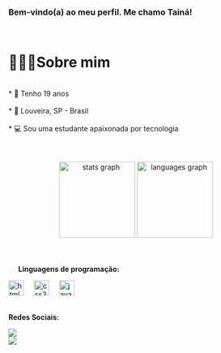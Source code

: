 ### Bem-vindo(a) ao meu perfil. Me chamo Tainá!
<br>


<h1>🙋🏻‍♀️Sobre mim</h1>
<br>
* 🌸 Tenho 19 anos <br>
<br>
* 🌄 Louveira, SP - Brasil <br>
<br>
* 💻 Sou uma estudante apaixonada por tecnologia <br>
<br>


<br>
<br>

<div align="center">
  <img src="https://github-readme-stats.vercel.app/api?username=tainamartins20&hide_title=false&hide_rank=false&show_icons=true&include_all_commits=true&count_private=true&disable_animations=false&theme=dracula&locale=en&hide_border=false" height="150" alt="stats graph"  />
  <img src="https://github-readme-stats.vercel.app/api/top-langs?username=tainamartins20&locale=en&hide_title=false&layout=compact&card_width=320&langs_count=5&theme=dracula&hide_border=false" height="150" alt="languages graph"  />
</div>

<br>
<br>


 <img src="https://media2.giphy.com/media/QssGEmpkyEOhBCb7e1/giphy.gif?cid=ecf05e47a0n3gi1bfqntqmob8g9aid1oyj2wr3ds3mg700bl&rid=giphy.gif" width="16"><b> Linguagens de programação:</b>

  

<div align="left">
  <img src="https://cdn.jsdelivr.net/gh/devicons/devicon/icons/html5/html5-original.svg" height="30" alt="html5 logo"  />
  <img width="12" />
  <img src="https://cdn.jsdelivr.net/gh/devicons/devicon/icons/css3/css3-original.svg" height="30" alt="css3 logo"  />
  <img width="12" />
  <img src="https://cdn.jsdelivr.net/gh/devicons/devicon/icons/javascript/javascript-original.svg" height="30" alt="javascript logo"  />
  <img width="12" />
 

 <br>
 <br>
  
</div>

<b>Redes Sociais:<b>

  <a href="https://www.instagram.com/taiimartin.ol/" target="_blank"><img src="https://img.shields.io/badge/-Instagram-%23E4405F?style=for-the-badge&logo=instagram&logoColor=white" target="_blank"></a>  
  <a href="https://www.linkedin.com/in/taina-martins-bb6680304/" target="_blank"><img src="https://img.shields.io/badge/-LinkedIn-%230077B5?style=for-the-badge&logo=linkedin&logoColor=white" target="_blank"></a>





